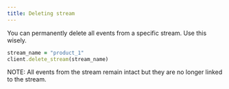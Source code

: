 ```yaml
---
title: Deleting stream
---
```


You can permanently delete all events from a specific stream. Use this wisely.

```ruby
stream_name = "product_1"
client.delete_stream(stream_name)
```

NOTE: All events from the stream remain intact but they are no longer linked to the stream.
